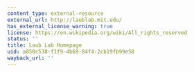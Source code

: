 ```yaml
---
content_type: external-resource
external_url: http://laublab.mit.edu/
has_external_license_warning: true
license: https://en.wikipedia.org/wiki/All_rights_reserved
status: ''
title: Laub Lab Homepage
uid: a850c538-f1f9-4b69-84f4-2cb19fb99e58
wayback_url: ''
---
```

